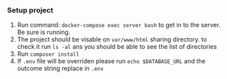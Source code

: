 ### Setup project

1. Run command: `docker-compose exec server bash` to get in to the server. Be sure is running. 
2. The project should be visable on `var/www/html` sharing directory. to check it run `ls -al` ans you should be able to see the list of directories
3. Run `composer install`
4. If `.env` file will be overriden please run `echo $DATABASE_URL` and the outcome string replace in `.env`